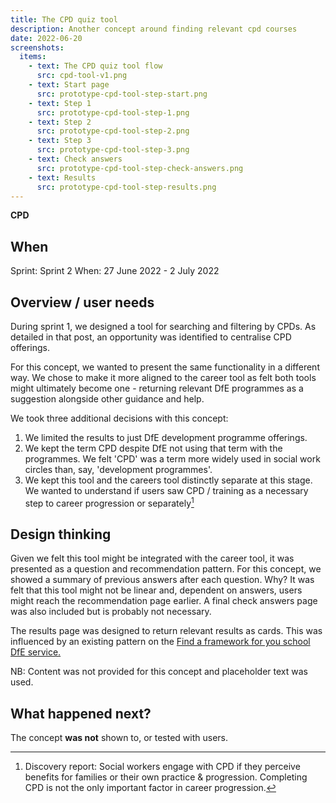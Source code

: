 ```yaml
---
title: The CPD quiz tool
description: Another concept around finding relevant cpd courses
date: 2022-06-20
screenshots:
  items:
    - text: The CPD quiz tool flow
      src: cpd-tool-v1.png
    - text: Start page
      src: prototype-cpd-tool-step-start.png
    - text: Step 1
      src: prototype-cpd-tool-step-1.png
    - text: Step 2
      src: prototype-cpd-tool-step-2.png
    - text: Step 3
      src: prototype-cpd-tool-step-3.png
    - text: Check answers
      src: prototype-cpd-tool-step-check-answers.png
    - text: Results
      src: prototype-cpd-tool-step-results.png
---
```


<strong class="govuk-tag govuk-tag--pink">CPD</strong>

## When
Sprint: Sprint 2
When: 27 June 2022 - 2 July 2022

## Overview / user needs
During sprint 1, we designed a tool for searching and filtering by CPDs. As detailed in that post, an opportunity was identified to centralise CPD offerings.

For this concept, we wanted to present the same functionality in a different way. We chose to make it more aligned to the career tool as felt both tools might ultimately become one - returning relevant DfE programmes as a suggestion alongside other guidance and help.

We took three additional decisions with this concept:

1. We limited the results to just DfE development programme offerings.
2. We kept the term CPD despite DfE not using that term with the programmes. We felt 'CPD' was a term more widely used in social work circles than, say, 'development programmes'.
3. We kept this tool and the careers tool distinctly separate at this stage. We wanted to understand if users saw CPD / training as a necessary step to career progression or separately[^1]

## Design thinking
Given we felt this tool might be integrated with the career tool, it was presented as a question and recommendation pattern. For this concept, we showed a summary of previous answers after each question. Why? It was felt that this tool might not be linear and, dependent on answers, users might reach the recommendation page earlier. A final check answers page was also included but is probably not necessary.

The results page was designed to return relevant results as cards. This was influenced by an existing pattern on the <a href="https://find-dfe-approved-framework.service.gov.uk/" target="_blank">Find a framework for you school DfE service.</a>

NB: Content was not provided for this concept and placeholder text was used.

## What happened next?
The concept **was not** shown to, or tested with users.

[^1]: Discovery report: Social workers engage with CPD if they perceive benefits for families or their own practice & progression. Completing CPD is not the only important factor in career progression.

